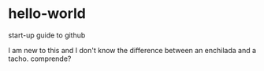 # hello-world
start-up guide to github

I am new to this and I don't know the difference between an enchilada and a tacho. comprende?
